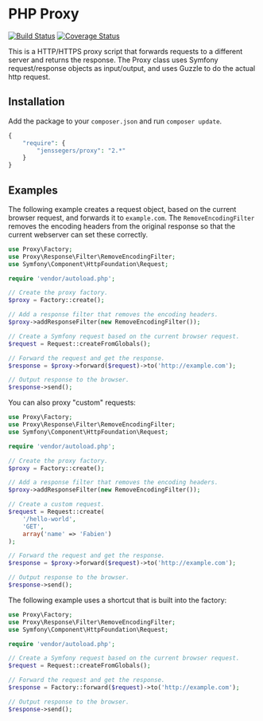 # PHP Proxy

[![Build Status](http://img.shields.io/travis/jenssegers/php-proxy.svg)](https://travis-ci.org/jenssegers/php-proxy) [![Coverage Status](http://img.shields.io/coveralls/jenssegers/php-proxy.svg)](https://coveralls.io/r/jenssegers/php-proxy?branch=master)

This is a HTTP/HTTPS proxy script that forwards requests to a different server and returns the response. The Proxy class uses Symfony request/response objects as input/output, and uses Guzzle to do the actual http request.

## Installation

Add the package to your `composer.json` and run `composer update`.

```php
{
    "require": {
        "jenssegers/proxy": "2.*"
    }
}
```

## Examples

The following example creates a request object, based on the current browser request, and forwards it to `example.com`. The `RemoveEncodingFilter` removes the encoding headers from the original response so that the current webserver can set these correctly.

```php
use Proxy\Factory;
use Proxy\Response\Filter\RemoveEncodingFilter;
use Symfony\Component\HttpFoundation\Request;

require 'vendor/autoload.php';

// Create the proxy factory.
$proxy = Factory::create();

// Add a response filter that removes the encoding headers.
$proxy->addResponseFilter(new RemoveEncodingFilter());

// Create a Symfony request based on the current browser request.
$request = Request::createFromGlobals();

// Forward the request and get the response.
$response = $proxy->forward($request)->to('http://example.com');

// Output response to the browser.
$response->send();
```

You can also proxy "custom" requests:

```php
use Proxy\Factory;
use Proxy\Response\Filter\RemoveEncodingFilter;
use Symfony\Component\HttpFoundation\Request;

require 'vendor/autoload.php';

// Create the proxy factory.
$proxy = Factory::create();

// Add a response filter that removes the encoding headers.
$proxy->addResponseFilter(new RemoveEncodingFilter());

// Create a custom request.
$request = Request::create(
    '/hello-world',
    'GET',
    array('name' => 'Fabien')
);

// Forward the request and get the response.
$response = $proxy->forward($request)->to('http://example.com');

// Output response to the browser.
$response->send();
```

The following example uses a shortcut that is built into the factory:

```php
use Proxy\Factory;
use Proxy\Response\Filter\RemoveEncodingFilter;
use Symfony\Component\HttpFoundation\Request;

require 'vendor/autoload.php';

// Create a Symfony request based on the current browser request.
$request = Request::createFromGlobals();

// Forward the request and get the response.
$response = Factory::forward($request)->to('http://example.com');

// Output response to the browser.
$response->send();
```
